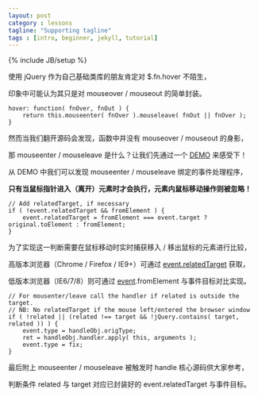 ```yaml
---
layout: post
category : lessons
tagline: "Supporting tagline"
tags : [intro, beginner, jekyll, tutorial]
---
```

{% include JB/setup %}


使用 jQuery 作为自己基础类库的朋友肯定对 $.fn.hover 不陌生，

印象中可能认为其只是对 mouseover / mouseout 的简单封装。

    hover: function( fnOver, fnOut ) {
        return this.mouseenter( fnOver ).mouseleave( fnOut || fnOver );
    }

然而当我们翻开源码会发现，函数中并没有 mouseover / mouseout 的身影，

那 mouseenter / mouseleave 是什么？让我们先通过一个 [DEMO](/demo/jquery-mouseenter-mouseleave.html) 来感受下！

从 DEMO 中我们可以发现 mouseenter / mouseleave 绑定的事件处理程序，

**只有当鼠标指针进入（离开）元素时才会执行，元素内鼠标移动操作则被忽略！**

    // Add relatedTarget, if necessary
    if ( !event.relatedTarget && fromElement ) {
        event.relatedTarget = fromElement === event.target ? original.toElement : fromElement;
    }

为了实现这一判断需要在鼠标移动时实时捕获移入 / 移出鼠标的元素进行比较，

高版本浏览器（Chrome / Firefox / IE9+）可通过 [event.relatedTarget](http://www.w3school.com.cn/htmldom/event_relatedtarget.asp) 获取，

低版本浏览器（IE6/7/8）则可通过 [event](http://www.w3school.com.cn/htmldom/dom_obj_event.asp).fromElement 与事件目标对比实现。

    // For mousenter/leave call the handler if related is outside the target.
    // NB: No relatedTarget if the mouse left/entered the browser window
    if ( !related || (related !== target && !jQuery.contains( target, related )) ) {
        event.type = handleObj.origType;
        ret = handleObj.handler.apply( this, arguments );
        event.type = fix;
    }

最后附上 mouseenter / mouseleave 被触发时 handle 核心源码供大家参考，

判断条件 related 与 target 对应已封装好的 event.relatedTarget 与事件目标。